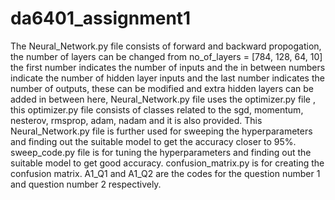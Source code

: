 # da6401_assignment1
The Neural_Network.py file consists of forward and backward propogation, the number of layers can be changed from no_of_layers = [784, 128, 64, 10] the first number indicates the number of inputs and the in between numbers indicate the number of hidden layer inputs and the last number indicates the number of outputs, these can be modified and extra hidden layers can be added in between here, Neural_Network.py file  uses the  optimizer.py file , this optimizer.py file consists of classes related to the sgd, momentum, nesterov, rmsprop, adam, nadam and it is also provided.
This Neural_Network.py file is further used for sweeping the hyperparameters and finding out the suitable model to get the accuracy closer to 95%.
sweep_code.py file is for tuning the hyperparameters and finding out the suitable model to get good accuracy.
confusion_matrix.py is for creating the confusion matrix.
A1_Q1 and A1_Q2 are the codes for the question number 1 and question number 2 respectively.

